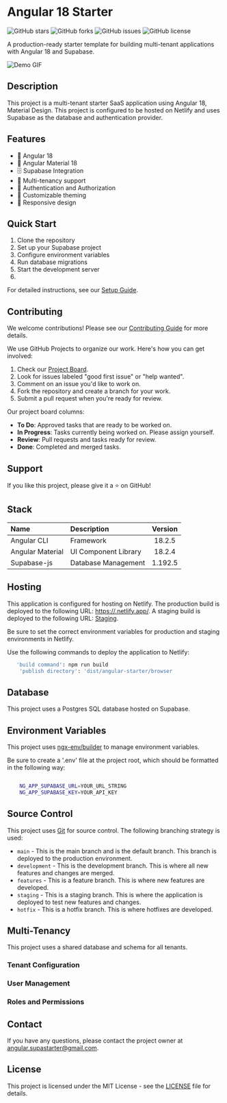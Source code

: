 # Angular 18 Starter


![GitHub stars](https://img.shields.io/github/stars/yourusername/your-repo-name?style=social)
![GitHub forks](https://img.shields.io/github/forks/yourusername/your-repo-name?style=social)
![GitHub issues](https://img.shields.io/github/issues/yourusername/your-repo-name)
![GitHub license](https://img.shields.io/github/license/yourusername/your-repo-name)

A production-ready starter template for building multi-tenant applications with Angular 18 and Supabase.

![Demo GIF](path/to/demo.gif)

## Description

This project is a multi-tenant starter SaaS application using Angular 18, Material Design. This project is configured to be hosted on Netlify and uses Supabase as the database and authentication provider.


## Features

- 🚀 Angular 18 
- 🎨 Angular Material 18 
- 🗄️ Supabase Integration
- 👥 Multi-tenancy support
- 🔐 Authentication and Authorization
- 🎨 Customizable theming
- 📱 Responsive design

## Quick Start

1. Clone the repository
2. Set up your Supabase project
3. Configure environment variables
4. Run database migrations
5. Start the development server
6. 
For detailed instructions, see our [Setup Guide](link-to-setup-guide).


## Contributing

We welcome contributions! Please see our [Contributing Guide](CONTRIBUTING.md) for more details.

We use GitHub Projects to organize our work. Here's how you can get involved:

1. Check our [Project Board](link-to-your-project-board).
2. Look for issues labeled "good first issue" or "help wanted".
3. Comment on an issue you'd like to work on.
4. Fork the repository and create a branch for your work.
5. Submit a pull request when you're ready for review.

Our project board columns:
- **To Do**: Approved tasks that are ready to be worked on.
- **In Progress**: Tasks currently being worked on. Please assign yourself.
- **Review**: Pull requests and tasks ready for review.
- **Done**: Completed and merged tasks.


## Support

If you like this project, please give it a ⭐️ on GitHub!




## Stack

| Name             | Description          | Version |
| :--------------- | :------------------- | :-----: |
| Angular CLI      | Framework            | 18.2.5  |
| Angular Material | UI Component Library | 18.2.4  |
| Supabase-js      | Database Management  | 1.192.5 |

## Hosting

This application is configured for hosting on Netlify.
The production build is deployed to the following URL: [https://.netlify.app/](https://.netlify.app/).
A staging build is deployed to the following URL: [Staging](https://angular-18-staging.netlify.app/).

Be sure to set the correct environment variables for production and staging environments in Netlify.

Use the following commands to deploy the application to Netlify:

```bash
   'build command': npm run build
    'publish directory': 'dist/angular-starter/browser
```

## Database

This project uses a Postgres SQL database hosted on Supabase.


## Environment Variables

This project uses [ngx-env/builder](https://www.npmjs.com/package/@ngx-env/builder) to manage environment variables. 

Be sure to create a '.env' file at the project root, which should be formatted in the following way:

```bash

    NG_APP_SUPABASE_URL=YOUR_URL_STRING
    NG_APP_SUPABASE_KEY=YOUR_API_KEY

```

## Source Control

This project uses [Git](https://git-scm.com/) for source control. The following branching strategy is used:

- `main` - This is the main branch and is the default branch. This branch is deployed to the production environment.
- `development` - This is the development branch. This is where all new features and changes are merged.
- `features` - This is a feature branch. This is where new features are developed.
- `staging` - This is a staging branch. This is where the application is deployed to test new features and changes.
- `hotfix` - This is a hotfix branch. This is where hotfixes are developed.

## Multi-Tenancy

This project uses a shared database and schema for all tenants.  

### Tenant Configuration


### User Management


### Roles and Permissions


## Contact

If you have any questions, please contact the project owner at [angular.supastarter@gmail.com](mailto:angular.supastarter@gmail.com).


## License

This project is licensed under the MIT License - see the [LICENSE](LICENSE) file for details.